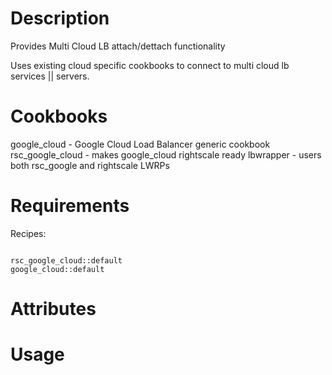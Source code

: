 Description
===========
Provides Multi Cloud LB attach/dettach functionality 

Uses existing cloud specific cookbooks to connect to multi cloud lb services || servers.

Cookbooks
==========
  google_cloud - Google Cloud Load Balancer generic cookbook
  rsc_google_cloud - makes google_cloud rightscale ready  lbwrapper - users both rsc_google and rightscale LWRPs

Requirements
============
Recipes:
<pre><code>
rsc_google_cloud::default
google_cloud::default
</code></pre>
Attributes
==========

Usage
=====

